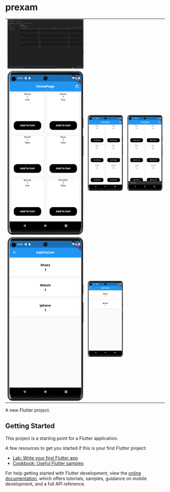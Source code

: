 # prexam


<table>
<tr>
</tr>
<tr>
    <td><img src="images/p1.png" </td>
</tr>
<tr>
    <td><img src="images/p2.png" </td>
    <td><img src="images/p3.png" </td>
    <td><img src="images/p4.png" </td>
</tr>
<tr>
    <td><img src="images/p5.png" </td>
    <td><img src="images/p6.png" </td>
</tr>
</table>

A new Flutter project.

## Getting Started

This project is a starting point for a Flutter application.

A few resources to get you started if this is your first Flutter project:

- [Lab: Write your first Flutter app](https://docs.flutter.dev/get-started/codelab)
- [Cookbook: Useful Flutter samples](https://docs.flutter.dev/cookbook)

For help getting started with Flutter development, view the
[online documentation](https://docs.flutter.dev/), which offers tutorials,
samples, guidance on mobile development, and a full API reference.
